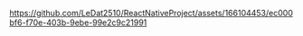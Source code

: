 https://github.com/LeDat2510/ReactNativeProject/assets/166104453/ec000bf6-f70e-403b-9ebe-99e2c9c21991
